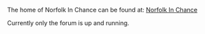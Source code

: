 The home of Norfolk In Chance can be found at: [Norfolk In
Chance](http://www.norfolk-in-chance.co.uk/)

Currently only the forum is up and running.